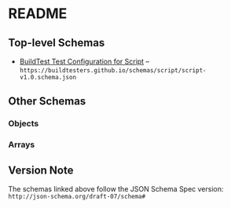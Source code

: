 # README

## Top-level Schemas

-   [BuildTest Test Configuration for Script](./script-v1.md) – `https://buildtesters.github.io/schemas/script/script-v1.0.schema.json`

## Other Schemas

### Objects



### Arrays



## Version Note

The schemas linked above follow the JSON Schema Spec version: `http://json-schema.org/draft-07/schema#`
